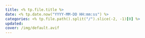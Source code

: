 ```yaml
---
title: <% tp.file.title %>
date: <% tp.date.now("YYYY-MM-DD HH:mm:ss") %>
categories: <% tp.file.path().split("/").slice(-2, -1)[0] %>
updated: 
cover: /img/default.avif
---
```

